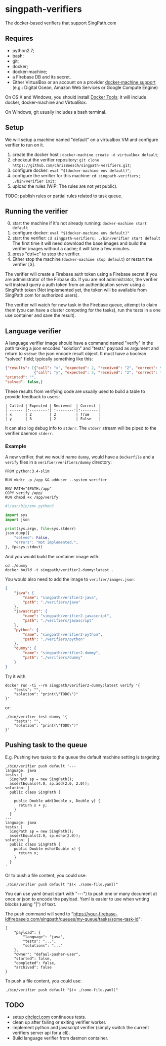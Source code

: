 # singpath-verifiers

The docker-based verifiers that support SingPath.com


## Requires

- python2.7;
- bash;
- git;
- docker;
- docker-machine;
- a Firebase DB and its secret.
- Either VirtualBox or an account on a provider
[docker-machine support](https://docs.docker.com/machine/drivers/os-base/)
(e.g.: Digital Ocean, Amazon Web Services or Google Compute Engine)

On OS X and Windows, you should install
[Docker Tools](https://www.docker.com/docker-toolbox); it will include
docker, docker-machine and VirtualBox.

On Windows, git usually includes a bash terminal.


## Setup

We will setup a machine named "default" on a virtualbox VM and configure
verifier to run on it.

1. create the docker host : `docker-machine create -d virtualbox default`;
2. checkout the verifier repository: `git clone https://github.com/ChrisBoesch/singpath-verifiers.git`;
3. configure docker: `eval "$(docker-machine env default)"`;
4. configure the verifier for this machine: `cd singpath-verifiers; ./bin/verifier init`;
5. upload the rules (WIP: The rules are not yet public).

TODO: publish rules or partial rules related to task queue.


## Running the verifier

0. start the machine if it's not already running: `docker-machine start default`
1. configure docker: `eval "$(docker-machine env default)"`
2. start the verifier: `cd singpath-verifiers; ./bin/verifier start default`
   The first time it will need download the base images and build the verifier
   images without a cache; it will take a few minutes.
3. press "ctrl+c" to stop the verifier.
4. Either stop the machine (`docker-machine stop default`) or restart the
    verifier [3].

The verifier will create a Firebase auth token using a Firebase secret if you
are administrator of the Firbase db. If you are not administrator, the verifier
will instead query a auth token from an authentication server using a SingPath
token (Not implemented yet, the token will be available from SingPath.com for
authorized users).

The verifier will watch for new task in the Firebase queue, attempt to claim
them (you can have a cluster competing for the tasks), run the tests in a one
use container and save the result).


## Language verifier

A language verifier image should have a command named "verify" in the path taking
a json encoded "solution" and "tests" payload as argument and return to `stdout`
the json encode result object. It must have a boolean "solved" field; typically
something like this:

```json
{"results": [{"call": "x", "expected": 2, "received": "2", "correct": true},
             {"call": "y", "expected": 3, "received": "2", "correct": false}],
"printed": "",
"solved": false,}
```

These results from verifying code are usually used to build a table to provide
feedback to users:

```
| Called | Expected | Recieved  | Correct |
| ------ |:--------:| :--------:|:--------|
| x      | 2        | 2         | True    |
| y      | 3        | 2         | False   |
```

It can also log debug info to `stderr`. The `stderr` stream will be piped to
the verifier daemon `stderr`.


### Example

A new verifier, that we would name `dummy`, would have a `Dockerfile` and
a `verify` files in a `verifier/verifiers/dummy` directory:

```Dockefile
FROM python:3.4-slim

RUN mkdir -p /app && adduser --system verifier

ENV PATH="$PATH:/app"
COPY verify /app/
RUN chmod +x /app/verify

```

```python
#!/usr/bin/env python3

import sys
import json

print(sys.argv, file=sys.stderr)
json.dump({
    "solved": False,
    "errors": "Not implemented.",
}, fp=sys.stdout)

```

And you would build the container image with:
```shell
cd ./dummy
docker build -t singpath/verifier2-dummy:latest .
```

You would also need to add the image to `verifier/images.json`:
```json
{
    "java": {
        "name": "singpath/verifier2-java",
        "path": "./verifiers/java"
    },
    "javascript": {
        "name": "singpath/verifier2-javascript",
        "path": "./verifiers/javascript"
    },
    "python": {
        "name": "singpath/verifier2-python",
        "path": "./verifiers/python"
    },
    "dummy": {
        "name": "singpath/verifier2-dummy",
        "path": "./verifiers/dummy"
    }
}

```

Try it with:
```shell
docker run -ti --rm singpath/verifier2-dummy:latest verify '{
	"tests": "",
	"solution": "print(\"TODO\")"
}'
```

or:
```shell
./bin/verifier test dummy '{
	"tests": "",
	"solution": "print(\"TODO\")"
}'
```



## Pushing task to the queue


E.g. Pushing two tasks to the queue the default machine setting is targeting:

```shell
./bin/verifier push default '---
language: java
tests: |
  SingPath sp = new SingPath();
  assertEquals(4.0, sp.add(2.0, 2.0));
solution: |
  public class SingPath {

    public Double add(Double x, Double y) {
      return x + y;
    }
  }
---
language: java
tests: |
  SingPath sp = new SingPath();
  assertEquals(2.0, sp.echo(2.0));
solution: |
  public class SingPath {
    public Double echo(Double x) {
      return x;
    }
  }
'
```

Or to push a file content, you could use:
```shell
./bin/verifier push default "$(< ./some-file.yaml)"
```

You can use yaml (must start with "---") to push one or many document at once
or json to encode the payload. Yaml is easier to use when writing
blocks (using "|") of text.


The push command will send to
"https://your-firebase-idfirebaseio.com/singpath/queues/my-queue/tasks/some-task-id":
```
{
	"payload": {
		"language": "java",
		"tests": "...",
		"solutions": "..."
	},
	"owner": "defaul-pusher-user",
	"started": false,
	"completed": false,
	"archived": false
}
```

To push a file content, you could use:
```shell
./bin/verifier push default "$(< ./some-file.yaml)"
```

## TODO

- setup [circleci.com](https://circleci.com/docs/docker) continuous tests.
- clean up after failing or exiting verifier worker.
- implement python and javascript verifier (simply switch the current verifiers server
  api for a cli).
- Build language verifier from daemon container.